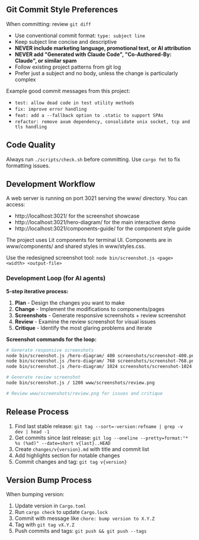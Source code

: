 ## Git Commit Style Preferences

When committing: review `git diff`

- Use conventional commit format: `type: subject line`
- Keep subject line concise and descriptive
- **NEVER include marketing language, promotional text, or AI attribution**
- **NEVER add "Generated with Claude Code", "Co-Authored-By: Claude", or similar
  spam**
- Follow existing project patterns from git log
- Prefer just a subject and no body, unless the change is particularly complex

Example good commit messages from this project:

- `test: allow dead code in test utility methods`
- `fix: improve error handling`
- `feat: add a --fallback option to .static to support SPAs`
- `refactor: remove axum dependency, consolidate unix socket, tcp and tls handling`

## Code Quality

Always run `./scripts/check.sh` before committing. Use `cargo fmt` to fix
formatting issues.

## Development Workflow

A web server is running on port 3021 serving the www/ directory. You can access:

- http://localhost:3021/ for the screenshot showcase
- http://localhost:3021/hero-diagram/ for the main interactive demo
- http://localhost:3021/components-guide/ for the component style guide

The project uses Lit components for terminal UI. Components are in
www/components/ and shared styles in www/styles.css.

Use the redesigned screenshot tool:
`node bin/screenshot.js <page> <width> <output-file>`

### Development Loop (for AI agents)

**5-step iterative process:**

1. **Plan** - Design the changes you want to make
2. **Change** - Implement the modifications to components/pages
3. **Screenshots** - Generate responsive screenshots + review screenshot
4. **Review** - Examine the review screenshot for visual issues
5. **Critique** - Identify the most glaring problems and iterate

**Screenshot commands for the loop:**

```bash
# Generate responsive screenshots
node bin/screenshot.js /hero-diagram/ 400 screenshots/screenshot-400.png
node bin/screenshot.js /hero-diagram/ 768 screenshots/screenshot-768.png  
node bin/screenshot.js /hero-diagram/ 1024 screenshots/screenshot-1024.png

# Generate review screenshot  
node bin/screenshot.js / 1200 www/screenshots/review.png

# Review www/screenshots/review.png for issues and critique
```

## Release Process

1. Find last stable release:
   `git tag --sort=-version:refname | grep -v dev | head -1`
2. Get commits since last release:
   `git log --oneline --pretty=format:"* %s (%ad)" --date=short v{last}..HEAD`
3. Create `changes/v{version}.md` with title and commit list
4. Add highlights section for notable changes
5. Commit changes and tag: `git tag v{version}`

## Version Bump Process

When bumping version:

1. Update version in `Cargo.toml`
2. Run `cargo check` to update `Cargo.lock`
3. Commit with message like `chore: bump version to X.Y.Z`
4. Tag with `git tag vX.Y.Z`
5. Push commits and tags: `git push && git push --tags`
